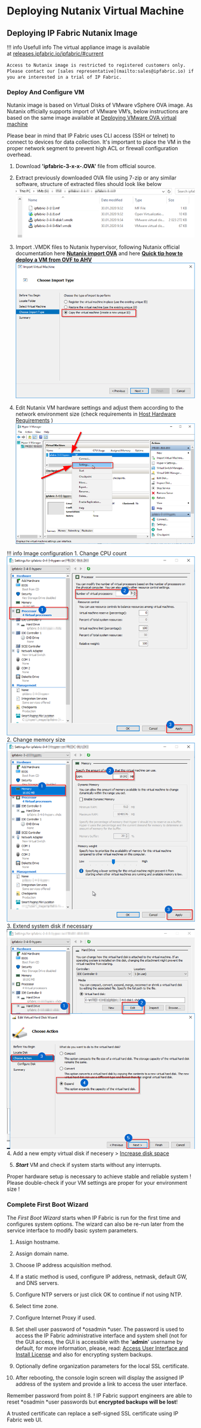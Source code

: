 # Deploying Nutanix Virtual Machine

## **Deploying IP Fabric Nutanix Image**

!!! info Usefull info
    The virtual appliance image is available at [releases.ipfabric.io/ipfabric/#current](https://releases.ipfabric.io/ipfabric/#current)
    
    Access to Nutanix image is restricted to registered customers only. Please contact our [sales representative](mailto:sales@ipfabric.io) if you are interested in a trial of IP Fabric.

### Deploy And Configure VM

Nutanix image is based on Virtual Disks of VMware vSphere OVA image. As Nutanix officially supports import of VMware VM’s, below instructions are based on the same image available at [Deploying VMware OVA virtual machine](Deploying_VMware_OVA_Virtual_Machine)

Please bear in mind that IP Fabric uses CLI access (SSH or telnet) to connect to devices for data collection. It's important to place the VM in the proper network segment to prevent high ACL or firewall configuration overhead.

1.  Download **'ipfabric-3-x-x-.OVA'** file from official source.

2.  Extract previously downloaded OVA file using 7-zip or any similar software, structure of extracted files should look like below
    ![nutanix ipf folder view](nutanix_ipf_folder_view.png)

3.  Import .VMDK files to Nutanix hypervisor, following Nutanix official documentation here [**Nutanix import OVA**](https://portal.nutanix.com/#page/kbs/details?targetId=kA03200000099TXCAY) and here [**Quick tip how to deploy a VM from OVF to AHV**](https://next.nutanix.com/installation-configuration-23/quick-tip-how-to-deploy-a-vm-from-an-ovf-to-ahv-33613)
![nutanix select virtual machine unique id](nutanix_select_virtual_machine_unique_id.png)

4.  Edit Nutanix VM hardware settings and adjust them according to the network environment size (check requirements in [Host Hardware Requirements](Host_Hardware_Requirements) )
![nutanix settings](nutanix_settings.png)

!!! info Image configuration
    1.  Change CPU count
    ![nutanix procesors](nutanix_procesors.png)
    2.  Change memory size
    ![nutanix ram](nutanix_ram.png)
    3.  Extend system disk if necessary
    ![nutanix hard disk](nutanix_hard_disk.png)
    4.  Add a new empty virtual disk if necesery > [Increase disk space](Increase_disk_space)

5.  ***Start*** VM and check if system starts without any interrupts.

Proper hardware setup is necessary to achieve stable and reliable system ! Please double-check if your VM settings are proper for your environment size !

### Complete First Boot Wizard

The *First Boot Wizard* starts when IP Fabric is run for the first time and configures system options. The wizard can also be re-run later from the service interface to modify basic system parameters.

1.  Assign hostname.

2.  Assign domain name.

3.  Choose IP address acquisition method.

4.  If a static method is used, configure IP address, netmask, default GW, and DNS servers.

5.  Configure NTP servers or just click OK to continue if not using NTP.

6.  Select time zone.

7.  Configure Internet Proxy if used.

8.  Set shell user password of *osadmin *user. The password is used to access the IP Fabric administrative interface and system shell (not for the GUI access, the GUI is accessible with the '**admin**' username by default, for more information, please, read: [Access User Interface and Install License](Access_User_Interface_and_Install_License) and also for encrypting system backups.

9.  Optionally define organization parameters for the local SSL certificate.

10. After rebooting, the console login screen will display the assigned IP address of the system and provide a link to access the user interface.

Remember password from point 8. ! IP Fabric support engineers are able to reset *osadmin *user passwords but **encrypted backups will be lost**!

A trusted certificate can replace a self-signed SSL certificate using IP Fabric web UI.
